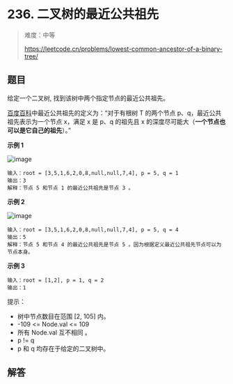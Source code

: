 # 236. 二叉树的最近公共祖先

> 难度：中等
>
> https://leetcode.cn/problems/lowest-common-ancestor-of-a-binary-tree/

## 题目

给定一个二叉树, 找到该树中两个指定节点的最近公共祖先。

[百度百科](https://baike.baidu.com/item/%E6%9C%80%E8%BF%91%E5%85%AC%E5%85%B1%E7%A5%96%E5%85%88/8918834?fr=aladdin)中最近公共祖先的定义为：“对于有根树 T 的两个节点 p、q，最近公共祖先表示为一个节点 x，满足 x 是 p、q 的祖先且 x 的深度尽可能大（**一个节点也可以是它自己的祖先**）。”

**示例 1**

![image](https://user-images.githubusercontent.com/25545052/169033314-bad2dea8-6fb7-4de8-b744-473c1466f19b.png)

```
输入：root = [3,5,1,6,2,0,8,null,null,7,4], p = 5, q = 1
输出：3
解释：节点 5 和节点 1 的最近公共祖先是节点 3 。
```

**示例 2**

![image](https://user-images.githubusercontent.com/25545052/169033314-bad2dea8-6fb7-4de8-b744-473c1466f19b.png)

```
输入：root = [3,5,1,6,2,0,8,null,null,7,4], p = 5, q = 4
输出：5
解释：节点 5 和节点 4 的最近公共祖先是节点 5 。因为根据定义最近公共祖先节点可以为节点本身。
```

**示例 3**

```
输入：root = [1,2], p = 1, q = 2
输出：1
```

提示：

- 树中节点数目在范围 [2, 105] 内。
- -109 <= Node.val <= 109
- 所有 Node.val 互不相同 。
- p != q
- p 和 q 均存在于给定的二叉树中。

## 解答

```typescript

```
